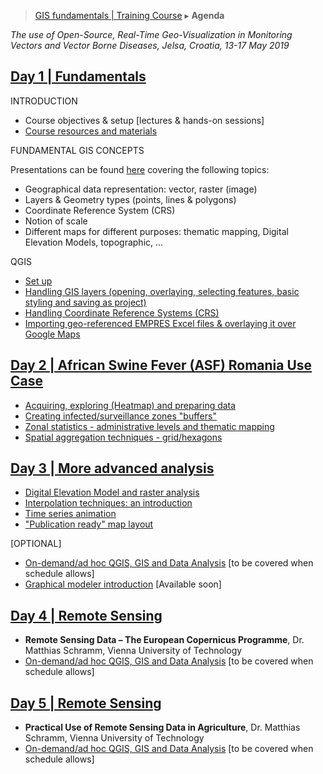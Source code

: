 > [GIS fundamentals | Training Course](agenda.md) ▸ **Agenda**

*The use of Open-Source, Real-Time Geo-Visualization in Monitoring Vectors and Vector Borne Diseases, Jelsa, Croatia, 13-17 May 2019*

## [Day 1 | Fundamentals](agenda.md)
INTRODUCTION
  * Course objectives & setup [lectures & hands-on sessions] 
  * [Course resources and materials](resources.md)

FUNDAMENTAL GIS CONCEPTS

Presentations can be found [here](../ppt) covering the following topics:
  * Geographical data representation: vector, raster (image)
  * Layers & Geometry types (points, lines & polygons)
  * Coordinate Reference System (CRS)
  * Notion of scale
  * Different maps for different purposes: thematic mapping, Digital Elevation Models, topographic, ...
  


QGIS
  * [Set up](qgis-setup.md) 
  * [Handling GIS layers (opening, overlaying, selecting features, basic styling and saving as project)](handling-gis-layers.md) 
  * [Handling Coordinate Reference Systems (CRS)](handling-crs.md)
  * [Importing geo-referenced EMPRES Excel files & overlaying it over Google Maps](importing-excel.md)
  
## [Day 2 | African Swine Fever (ASF) Romania Use Case](agenda.md)
  * [Acquiring, exploring (Heatmap) and preparing data](acquiring-and-preparing.md) 
  * [Creating infected/surveillance zones "buffers"](buffers.md)
  * [Zonal statistics - administrative levels and thematic mapping](zonal-statistics-thematic-mapping.md)
  * [Spatial aggregation techniques - grid/hexagons](spatial-agg.md) 
  

## [Day 3 | More advanced analysis](agenda.md)
  * [Digital Elevation Model and raster analysis](dem-raster.md) 
  * [Interpolation techniques: an introduction](interpolation.md) 
  * [Time series animation](ts-animation.md) 
  * ["Publication ready" map layout](pub-ready.md)
  
  [OPTIONAL]
  * [On-demand/ad hoc QGIS, GIS and Data Analysis](agenda.md) [to be covered when schedule allows]
  * [Graphical modeler introduction](graph-modeler.md) [Available soon]
  
## [Day 4 | Remote Sensing](agenda.md)
  * **Remote Sensing Data – The European Copernicus Programme**, Dr. Matthias Schramm, Vienna University of Technology 
  * [On-demand/ad hoc QGIS, GIS and Data Analysis](agenda.md) [to be covered when schedule allows]

## [Day 5 | Remote Sensing](agenda.md)
* **Practical Use of Remote Sensing Data in Agriculture**, Dr. Matthias Schramm, Vienna University of Technology 
* [On-demand/ad hoc QGIS, GIS and Data Analysis](agenda.md) [to be covered when schedule allows]


